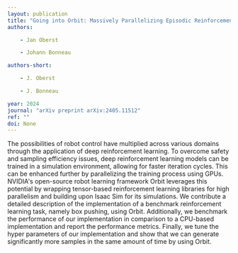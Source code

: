 ```yaml
---
layout: publication
title: "Going into Orbit: Massively Parallelizing Episodic Reinforcement Learning"
authors:

    - Jan Oberst

    - Johann Bonneau

authors-short:

    - J. Oberst

    - J. Bonneau

year: 2024
journal: "arXiv preprint arXiv:2405.11512"
ref: ""
doi: None
---
```


The possibilities of robot control have multiplied across various domains through the application of deep reinforcement learning. To overcome safety and sampling efficiency issues, deep reinforcement learning models can be trained in a simulation environment, allowing for faster iteration cycles. This can be enhanced further by parallelizing the training process using GPUs. NVIDIA's open-source robot learning framework Orbit leverages this potential by wrapping tensor-based reinforcement learning libraries for high parallelism and building upon Isaac Sim for its simulations. We contribute a detailed description of the implementation of a benchmark reinforcement learning task, namely box pushing, using Orbit. Additionally, we benchmark the performance of our implementation in comparison to a CPU-based implementation and report the performance metrics. Finally, we tune the hyper parameters of our implementation and show that we can generate significantly more samples in the same amount of time by using Orbit.
    